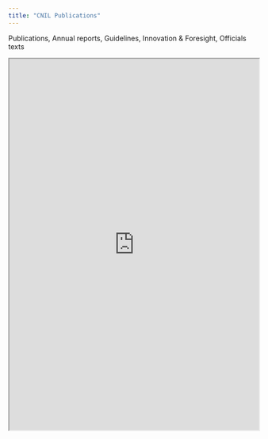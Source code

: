 ```yaml
---
title: "CNIL Publications"
---
```


Publications, Annual reports, Guidelines, Innovation & Foresight, Officials texts

<iframe height="750" width="100%" src="https://ewelton.github.io/ktest/wiki.html#CNIL%20Publications"></iframe>

